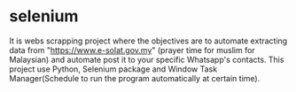 # selenium
It is webs scrapping project where the objectives are to automate extracting data from "https://www.e-solat.gov.my"  (prayer time for muslim for Malaysian) and automate post it to your specific Whatsapp's contacts. This project use Python, Selenium package and Window Task Manager(Schedule to run the program automatically at certain time).
